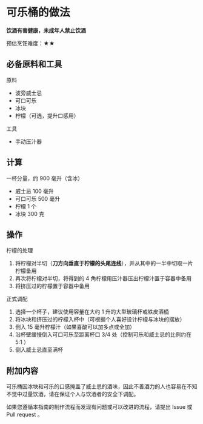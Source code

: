 # 可乐桶的做法

**饮酒有害健康，未成年人禁止饮酒**

预估烹饪难度：★★

## 必备原料和工具

原料

- 波旁威士忌
- 可口可乐
- 冰块
- 柠檬（可选，提升口感用）

工具

- 手动压汁器

## 计算

一杯分量，约 900 毫升（含冰）

- 威士忌 100 毫升
- 可口可乐 500 毫升
- 柠檬 1 个
- 冰块 300 克

## 操作

柠檬的处理

1. 将柠檬对半切（**刀方向垂直于柠檬的头尾连线**），并从其中的一半中切取一片柠檬备用
2. 再次将柠檬对半切，将得到的 4 角柠檬用压汁器压出柠檬汁置于容器中备用
3. 将挤压过的柠檬置于容器中备用

正式调配

1. 选择一个杯子，建议使用容量在大约 1 升的大型玻璃杯或铁皮酒桶
2. 将冰块和挤压过的柠檬入杯中（可根据个人喜好设计柠檬与冰块的摆放）
3. 倒入 15 毫升柠檬汁（如果喜酸可以加多点或全加）
4. 沿杯壁缓慢倒入可口可乐至距离杯口 3/4 处（控制可乐和威士忌的比例约在 5:1 ）
5. 倒入威士忌直至满杯

## 附加内容

可乐桶因冰块和可乐的口感掩盖了威士忌的酒味，因此不善酒力的人也容易在不知不觉中过量饮酒，请在保证个人与饮酒者的安全下调配。

如果您遵循本指南的制作流程而发现有问题或可以改进的流程，请提出 Issue 或 Pull request 。
